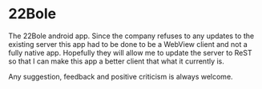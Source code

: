 # 22Bole
The 22Bole android app.
Since the company refuses to any updates to the existing server this app had to be done to be a WebView client and not a fully native app. Hopefully they will allow me to update the server to ReST so that I can make this app a better client that what it currently is.

Any suggestion, feedback and positive criticism is always welcome.

